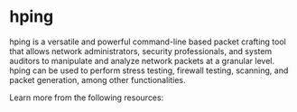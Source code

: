# hping

hping is a versatile and powerful command-line based packet crafting tool that allows network administrators, security professionals, and system auditors to manipulate and analyze network packets at a granular level. hping can be used to perform stress testing, firewall testing, scanning, and packet generation, among other functionalities.

Learn more from the following resources:

